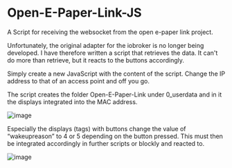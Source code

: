 # Open-E-Paper-Link-JS
A Script for receiving the websocket from the open e-paper link project.

Unfortunately, the original adapter for the iobroker is no longer being developed. I have therefore written a script that retrieves the data. It can't do more than retrieve, but it reacts to the buttons accordingly. 

Simply create a new JavaScript with the content of the script. Change the IP address to that of an access point and off you go.

The script creates the folder Open-E-Paper-Link under 0_userdata and in it the displays integrated into the MAC address.

![image](https://github.com/slimline33/Open-E-Paper-Link-JS/assets/3323812/ff82ffe3-96a3-4ec9-8fe3-d33d2c3327f7)

Especially the displays (tags) with buttons change the value of “wakeupreason” to 4 or 5 depending on the button pressed. This must then be integrated accordingly in further scripts or blockly and reacted to. 

![image](https://github.com/slimline33/Open-E-Paper-Link-JS/assets/3323812/489969ac-c752-4167-8aed-6b1fde71e02c)

